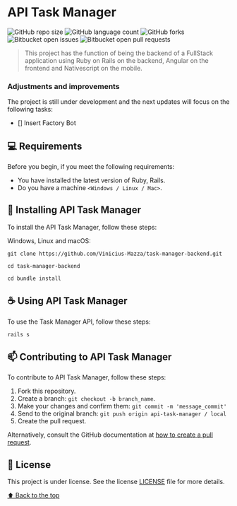 # API Task Manager

![GitHub repo size](https://img.shields.io/github/repo-size/Vinicius-Mazza/task-manager-backend?style=for-the-badge)
![GitHub language count](https://img.shields.io/github/languages/count/Vinicius-Mazza/task-manager-backend?style=for-the-badge)
![GitHub forks](https://img.shields.io/github/forks/Vinicius-Mazza/task-manager-backend?style=for-the-badge)
![Bitbucket open issues](https://img.shields.io/bitbucket/issues/Vinicius-Mazza/task-manager-backend?style=for-the-badge)
![Bitbucket open pull requests](https://img.shields.io/bitbucket/pr-raw/Vinicius-Mazza/task-manager-backend?style=for-the-badge)


> This project has the function of being the backend of a FullStack application using Ruby on Rails on the backend, Angular on the frontend and Nativescript on the mobile.

### Adjustments and improvements

The project is still under development and the next updates will focus on the following tasks:

- [] Insert Factory Bot

## 💻 Requirements

Before you begin, if you meet the following requirements:
* You have installed the latest version of Ruby, Rails.
* Do you have a machine `<Windows / Linux / Mac>`.

## 🚀 Installing API Task Manager

To install the API Task Manager, follow these steps:

Windows, Linux and macOS:
```
git clone https://github.com/Vinicius-Mazza/task-manager-backend.git
```

```
cd task-manager-backend
```

```
cd bundle install
```

## ☕ Using API Task Manager

To use the Task Manager API, follow these steps:

```
rails s
```

## 📫 Contributing to API Task Manager
To contribute to API Task Manager, follow these steps:

1. Fork this repository.
2. Create a branch: `git checkout -b branch_name`.
3. Make your changes and confirm them: `git commit -m 'message_commit'`
4. Send to the original branch: `git push origin api-task-manager / local`
5. Create the pull request.

Alternatively, consult the GitHub documentation at [how to create a pull request](https://help.github.com/en/github/collaborating-with-issues-and-pull-requests/creating-a-pull-request).


## 📝 License

This project is under license. See the license [LICENSE](LICENSE.md) file for more details.

[⬆ Back to the top](#api-task-manager)<br>
